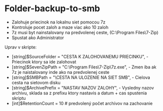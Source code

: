 # Folder-backup-to-smb
  -  Zalohuje priecinok na lokalnu siet pomocou 7z
  -  Kontroluje pocet zaloh a maze viac ako 10 zaloh
  -  7z musi byt nainstalovany na predvolenej ceste, (C:\Program Files\7-Zip)
  -  Spustat ako Administrator


Uprav v skripte:
-  [string]$SourceFolder = "CESTA K ZALOHOVANEMU PRIECINKU",  - Priecinok ktory sa ide zalohovat
-  [string]$SevenZipPath = "C:\Program Files\7-Zip\7z.exe",   - Zmen iba ak 7z je naistalovany inde ako na predvolenej ceste
-  [string]$SMBPath = "\\CESTA NA ULOZENIE NA SIET SMB",      - Cielova cesta na sietovom disku
-  [string]$ArchivePrefix = "NASTAV NAZOV ZALOHY",            - Vysledny nazov archivu, sklada sa z prefixu ktory nastavis a datum + cas spustenia skriptu
-  [int]$RetentionCount = 10  # predvolený počet archívov na zachovanie
